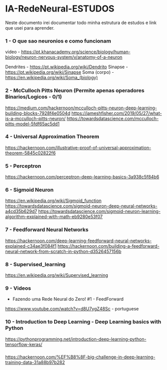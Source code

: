 # IA-RedeNeural-ESTUDOS

Neste documento irei documentar todo minha estrutura de estudos e link que usei para aprender.

### 1 - O que sao neuronios e como funcionam

video - https://pt.khanacademy.org/science/biology/human-biology/neuron-nervous-system/v/anatomy-of-a-neuron

Dendrites - https://pt.wikipedia.org/wiki/Dendrito
Sinapse - https://pt.wikipedia.org/wiki/Sinapse
Soma (corpo) - https://en.wikipedia.org/wiki/Soma_(biology)

### 2 - McCulloch Pitts Neuron (Permite apenas operadores Binarios/Logicos - 0/1)

https://medium.com/hackernoon/mcculloch-pitts-neuron-deep-learning-building-blocks-7928f4e0504d
https://jameshfisher.com/2019/05/27/what-is-a-mcculloch-pitts-neuron/
https://towardsdatascience.com/mcculloch-pitts-model-5fdf65ac5dd1


### 4 - Universal Approximation Theorem

https://hackernoon.com/illustrative-proof-of-universal-approximation-theorem-5845c02822f6


### 5 - Perceptron

https://hackernoon.com/perceptron-deep-learning-basics-3a938c5f84b6

### 6 - Sigmoid Neuron 

https://en.wikipedia.org/wiki/Sigmoid_function
https://towardsdatascience.com/sigmoid-neuron-deep-neural-networks-a4cd35b629d7
https://towardsdatascience.com/sigmoid-neuron-learning-algorithm-explained-with-math-eb9280e53f07

### 7 - Feedforward Neural Networks

https://hackernoon.com/deep-learning-feedforward-neural-networks-explained-c34ae3f084f1
https://hackernoon.com/building-a-feedforward-neural-network-from-scratch-in-python-d3526457156b

### 8 - Supervised_learning

https://en.wikipedia.org/wiki/Supervised_learning

### 9 - Videos

- Fazendo uma Rede Neural do Zero! #1 - FeedForward

https://www.youtube.com/watch?v=d8U7ygZ48Sc - portuguese   

### 10 - Introduction to Deep Learning - Deep Learning basics with Python

https://pythonprogramming.net/introduction-deep-learning-python-tensorflow-keras/


###
https://hackernoon.com/%EF%B8%8F-big-challenge-in-deep-learning-training-data-31a88b97b282
